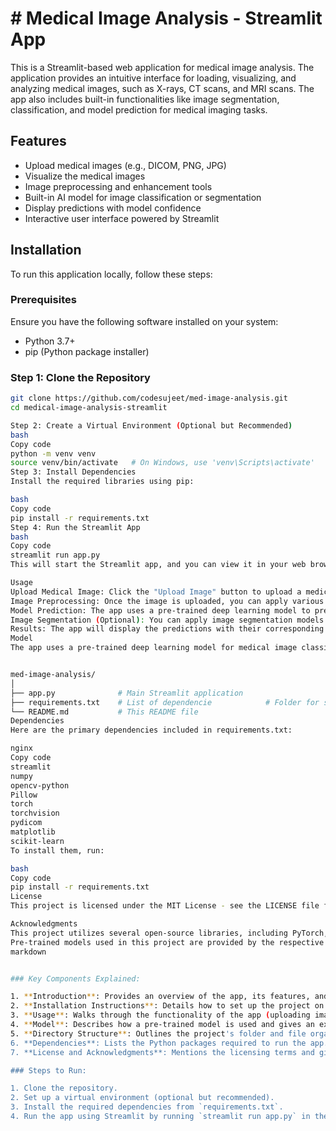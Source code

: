 # # Medical Image Analysis - Streamlit App

This is a Streamlit-based web application for medical image analysis. The application provides an intuitive interface for loading, visualizing, and analyzing medical images, such as X-rays, CT scans, and MRI scans. The app also includes built-in functionalities like image segmentation, classification, and model prediction for medical imaging tasks.

## Features

- Upload medical images (e.g., DICOM, PNG, JPG)
- Visualize the medical images
- Image preprocessing and enhancement tools
- Built-in AI model for image classification or segmentation
- Display predictions with model confidence
- Interactive user interface powered by Streamlit

## Installation

To run this application locally, follow these steps:

### Prerequisites

Ensure you have the following software installed on your system:

- Python 3.7+
- pip (Python package installer)

### Step 1: Clone the Repository

```bash
git clone https://github.com/codesujeet/med-image-analysis.git
cd medical-image-analysis-streamlit

Step 2: Create a Virtual Environment (Optional but Recommended)
bash
Copy code
python -m venv venv
source venv/bin/activate   # On Windows, use 'venv\Scripts\activate'
Step 3: Install Dependencies
Install the required libraries using pip:

bash
Copy code
pip install -r requirements.txt
Step 4: Run the Streamlit App
bash
Copy code
streamlit run app.py
This will start the Streamlit app, and you can view it in your web browser at http://localhost:8501.

Usage
Upload Medical Image: Click the "Upload Image" button to upload a medical image file (JPEG, PNG, or DICOM format).
Image Preprocessing: Once the image is uploaded, you can apply various preprocessing operations (e.g., resizing, contrast enhancement, noise reduction).
Model Prediction: The app uses a pre-trained deep learning model to predict the presence of certain conditions (e.g., pneumonia, cancer, etc.) in the uploaded image.
Image Segmentation (Optional): You can apply image segmentation models to highlight areas of interest in the image.
Results: The app will display the predictions with their corresponding confidence levels.
Model
The app uses a pre-trained deep learning model for medical image classification and segmentation. You can replace the model in the code with your own trained model if needed. Supported models can include CNNs (e.g., ResNet, DenseNet), U-Net for segmentation, etc.


med-image-analysis/
│
├── app.py              # Main Streamlit application
├── requirements.txt    # List of dependencie            # Folder for storing DICOM or other medical images
└── README.md           # This README file
Dependencies
Here are the primary dependencies included in requirements.txt:

nginx
Copy code
streamlit
numpy
opencv-python
Pillow
torch
torchvision
pydicom
matplotlib
scikit-learn
To install them, run:

bash
Copy code
pip install -r requirements.txt
License
This project is licensed under the MIT License - see the LICENSE file for details.

Acknowledgments
This project utilizes several open-source libraries, including PyTorch, Streamlit, OpenCV, and others.
Pre-trained models used in this project are provided by the respective authors and may require attribution as per their licenses.
markdown


### Key Components Explained:

1. **Introduction**: Provides an overview of the app, its features, and what users can expect.
2. **Installation Instructions**: Details how to set up the project on a local machine, including steps for cloning the repo, setting up a virtual environment, and installing dependencies.
3. **Usage**: Walks through the functionality of the app (uploading images, applying preprocessing, model predictions, etc.).
4. **Model**: Describes how a pre-trained model is used and gives an example code snippet for loading a model.
5. **Directory Structure**: Outlines the project's folder and file organization to help users understand where to place files and assets.
6. **Dependencies**: Lists the Python packages required to run the app.
7. **License and Acknowledgments**: Mentions the licensing terms and gives credit to any libraries or models used.

### Steps to Run:

1. Clone the repository.
2. Set up a virtual environment (optional but recommended).
3. Install the required dependencies from `requirements.txt`.
4. Run the app using Streamlit by running `streamlit run app.py` in the termin
